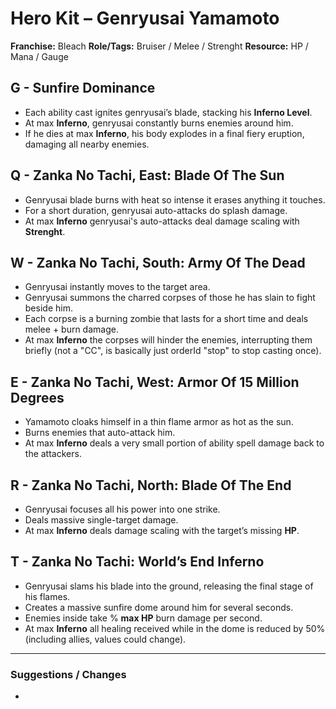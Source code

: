 # Hero Kit – Genryusai Yamamoto

**Franchise:** Bleach
**Role/Tags:** Bruiser / Melee / Strenght
**Resource:** HP / Mana / Gauge

## G - Sunfire Dominance
- Each ability cast ignites genryusai’s blade, stacking his **Inferno Level**.
- At max **Inferno**, genryusai constantly burns enemies around him.
- If he dies at max **Inferno**, his body explodes in a final fiery eruption, damaging all nearby enemies.

## Q - Zanka No Tachi, East: Blade Of The Sun
- Genryusai blade burns with heat so intense it erases anything it touches.
- For a short duration, genryusai auto-attacks do splash damage.
- At max **Inferno** genryusai's auto-attacks deal damage scaling with **Strenght**.

## W - Zanka No Tachi, South: Army Of The Dead
- Genryusai instantly moves to the target area.
- Genryusai summons the charred corpses of those he has slain to fight beside him.
- Each corpse is a burning zombie that lasts for a short time and deals melee + burn damage.
- At max **Inferno** the corpses will hinder the enemies, interrupting them briefly (not a "CC", is basically just orderId "stop" to stop casting once).  

## E - Zanka No Tachi, West: Armor Of 15 Million Degrees
- Yamamoto cloaks himself in a thin flame armor as hot as the sun.
- Burns enemies that auto-attack him.
- At max **Inferno** deals a very small portion of ability spell damage back to the attackers.

## R - Zanka No Tachi, North: Blade Of The End
- Genryusai focuses all his power into one strike.
- Deals massive single-target damage.
- At max **Inferno** deals damage scaling with the target’s missing **HP**.

## T - Zanka No Tachi: World’s End Inferno
- Genryusai slams his blade into the ground, releasing the final stage of his flames.
- Creates a massive sunfire dome around him for several seconds.
- Enemies inside take % **max HP** burn damage per second.
- At max **Inferno** all healing received while in the dome is reduced by 50% (including allies, values could change).

---

### Suggestions / Changes
- <your notes here>